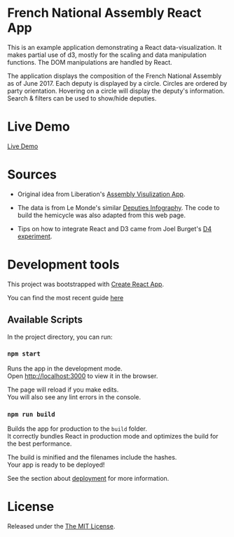 # French National Assembly React App

This is an example application demonstrating a React data-visualization. It makes partial use of d3, mostly for the scaling and data manipulation functions. The DOM manipulations are handled by React.

The application displays the composition of the French National Assembly as of June 2017. Each deputy is displayed by a circle. Circles are ordered by party orientation. Hovering on a circle will display the deputy's information.
Search & filters can be used to show/hide deputies.

# Live Demo
[Live Demo](https://jonasrenault.github.io/assembly/)

# Sources

* Original idea from Liberation's [Assembly Visulization App](http://www.liberation.fr/apps/2017/06/profil-nouvelle-assemblee-legislative/).

* The data is from Le Monde's similar [Deputies Infography](http://www.lemonde.fr/les-decodeurs/article/2017/06/26/mandats-professions-etudes-des-deputes-la-nouvelle-assemblee-en-douze-infographies_5151014_4355770.html). The code to build the hemicycle was also adapted from this web page.

* Tips on how to integrate React and D3 came from Joel Burget's [D4 experiment](https://github.com/joelburget/d4).


# Development tools
This project was bootstrapped with [Create React App](https://github.com/facebookincubator/create-react-app).

You can find the most recent guide [here](https://github.com/facebookincubator/create-react-app/blob/master/packages/react-scripts/template/README.md)

## Available Scripts

In the project directory, you can run:

### `npm start`

Runs the app in the development mode.<br>
Open [http://localhost:3000](http://localhost:3000) to view it in the browser.

The page will reload if you make edits.<br>
You will also see any lint errors in the console.

### `npm run build`

Builds the app for production to the `build` folder.<br>
It correctly bundles React in production mode and optimizes the build for the best performance.

The build is minified and the filenames include the hashes.<br>
Your app is ready to be deployed!

See the section about [deployment](#deployment) for more information.

# License
Released under the [The MIT License](https://opensource.org/licenses/MIT).

